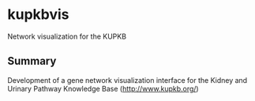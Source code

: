 # kupkbvis
Network visualization for the KUPKB

## Summary
Development of a gene network visualization interface for the Kidney and Urinary Pathway Knowledge Base (http://www.kupkb.org/)
